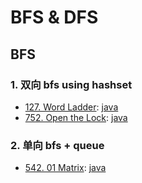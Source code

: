 # BFS & DFS

## BFS

### 1. 双向 bfs using hashset

- [127. Word Ladder](https://leetcode.com/problems/word-ladder/):
  [java](/solution_java/0127_Word_Ladder.java)
- [752. Open the Lock](https://leetcode.com/problems/open-the-lock/):
  [java](/solution_java/0752_Open_the_Lock.java)

### 2. 单向 bfs + queue

- [542. 01 Matrix](https://leetcode.com/problems/01-matrix/):
  [java](/solution_java/0542_01_Matrix.java.java)
